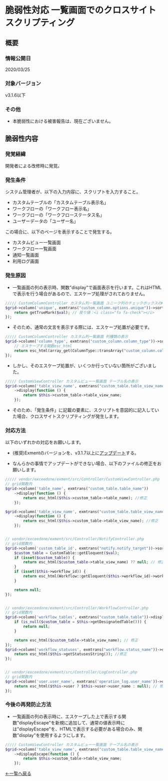 # 脆弱性対応 一覧画面でのクロスサイトスクリプティング

## 概要

### 情報公開日
2020/03/25

### 対象バージョン
v3.1.6以下

### その他
- 本脆弱性における被害報告は、現在ございません。

## 脆弱性内容

### 発覚経緯
開発者による改修時に発覚。

### 発生条件
システム管理者が、以下の入力内容に、スクリプトを入力すること。
- カスタムテーブルの「カスタムテーブル表示名」
- ワークフローの「ワークフロー表示名」
- ワークフローの「ワークフローステータス名」
- ユーザーデータの「ユーザー名」

この場合に、以下のページを表示することで発生する。
- カスタムビュー一覧画面
- ワークフロー一覧画面
- 通知一覧画面
- 利用ログ画面

### 発生原因
- 一覧画面の列の表示時、関数"display"で画面表示を行います。これはHTMLで表示を行う場合があるので、エスケープ処理がされておりません。

``` php
///// CustomColumnController カスタム列一覧画面 ユニーク列のチェックボックスのHTML表示
$grid->column('unique', exmtrans("custom_column.options.unique"))->sortable()->display(function ($val) {
    return getTrueMark($val); // 戻り値：<i class="fa fa-check"></i>
});
```

- そのため、通常の文言を表示する際には、エスケープ処置が必要です。

``` php
///// CustomColumnController カスタム列一覧画面 列種類の表示
$grid->column('column_type', exmtrans("custom_column.column_type"))->sortable()->display(function ($val) {
    // エスケープする関数esc_html
    return esc_html(array_get(ColumnType::transArray("custom_column.column_type_options"), $val));
});
```

- しかし、そのエスケープ処置が、いくつか行っていない箇所がございました。
``` php
///// CustomViewController カスタムビュー一覧画面 テーブル名の表示
$grid->column('table_view_name', exmtrans("custom_table.table_view_name"))
    ->display(function () {
        return $this->custom_table->table_view_name;
    });
```

- そのため、「発生条件」に記載の要素に、スクリプトを意図的に記入していた場合、クロスサイトスクリプティングが発生します。


### 対応方法
以下のいずれかの対応をお願いします。

- (推奨)Exmentのバージョンを、v3.1.7以上に[アップデート](/ja/update)する。

- なんらかの事情でアップデートができない場合、以下のファイルの修正をお願いします。

``` php
///// vendor/exceedone/exment/src/Controller/CustomViewController.php
// grid関数内
$grid->column('table_name', exmtrans("custom_table.table_name"))
    ->display(function () {
        return esc_html($this->custom_table->table_name); //修正
    });

$grid->column('table_view_name', exmtrans("custom_table.table_view_name"))
    ->display(function () {
        return esc_html($this->custom_table->table_view_name); //修正
    });


// vendor/exceedone/exment/src/Controller/NotifyController.php
// grid関数内
$grid->column('custom_table_id', exmtrans("notify.notify_target"))->sortable()->display(function ($val) {
    $custom_table = CustomTable::getEloquent($val);
    if (isset($custom_table)) {
        return esc_html($custom_table->table_view_name) ?? null; // 修正
    }
    if (isset($this->workflow_id)) {
        return esc_html(Workflow::getEloquent($this->workflow_id)->workflow_view_name); // 修正
    }

    return null;
});


// vendor/exceedone/exment/src/Controller/WorkflowController.php
// grid関数内
$grid->column('workflow_tables', exmtrans("custom_table.table"))->display(function ($v) {
    if (is_null($custom_table = $this->getDesignatedTable())) {
        return null;
    }

    return esc_html($custom_table->table_view_name); // 修正
});
$grid->column('workflow_statuses', exmtrans("workflow.status_name"))->display(function ($value) {
    return esc_html($this->getStatusesString()); //修正
});


// vendor/exceedone/exment/src/Controller/LogController.php
// grid関数内
$grid->column('user.user_name', exmtrans('operation_log.user_name'))->display(function ($foo) {
    return esc_html($this->user ? $this->user->user_name : null); // 修正
});

```


### 今後の再発防止方法
- 一覧画面の列の表示時に、エスケープした上で表示する関数"displayEscape"を新規に追加して、通常の値表示時には"displayEscape"を、HTMLで表示する必要がある場合のみ、関数"display"を使用するようにします。

``` php
///// CustomViewController カスタムビュー一覧画面 テーブル名の表示
$grid->column('table_view_name', exmtrans("custom_table.table_view_name"))
    ->displayEscape(function () {
        return $this->custom_table->table_view_name;
    });
```

  
[←一覧へ戻る](/ja/patch_weakness)